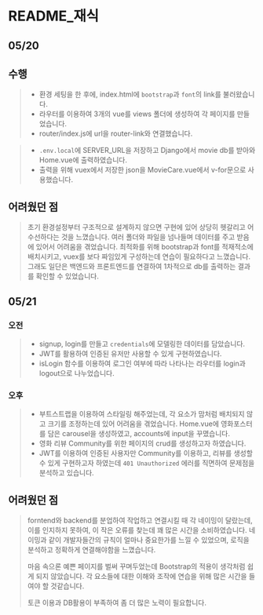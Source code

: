 # README_재식

## 05/20

## 수행

> - 환경 세팅을 한 후에, index.html에 `bootstrap`과 `font`의 link를 불러왔습니다.
> - 라우터를 이용하여 3개의 vue를 views 폴더에 생성하여 각 페이지를 만들었습니다.
> - router/index.js에 url을 router-link와 연결했습니다.

> - `.env.local`에 SERVER_URL을 저장하고 Django에서 movie db를 받아와 Home.vue에 출력하였습니다.
> - 출력을 위해 vuex에서 저장한 json을 MovieCare.vue에서 v-for문으로 사용했습니다.

## 어려웠던 점

> 초기 환경설정부터 구조적으로 설계하지 않으면 구현에 있어 상당히 헷갈리고 어수선하다는 것을 느꼈습니다. 여러 폴더와 파일을 넘나들며 데이터를 주고 받음에 있어서 어려움을 겪었습니다.
> 최적화를 위해 bootstrap과 font를 적재적소에 배치시키고, vuex를 보다 짜임있게 구성하는데 연습이 필요하다고 느꼈습니다.
> 그래도 일단은 백엔드와 프론트엔드를 연결하여 1차적으로 db를 출력하는 결과를 확인할 수 있었습니다.



## 05/21

### 오전

> - signup, login를 만들고 `credentials`에 모델링한 데이터를 담았습니다.
> - JWT를 활용하여 인증된 유저만 사용할 수 있게 구현하였습니다.
> - isLogin 함수를 이용하여 로그인 여부에 따라 나타나는 라우터를 login과 logout으로 나누었습니다.

### 오후

> - 부트스트랩을 이용하여 스타일링 해주었는데, 각 요소가 맘처럼 배치되지 않고 크기를 조정하는데 있어 어려움을 겪었습니다. Home.vue에 영화포스터를 담은 carousel을 생성하였고, accounts에 input을 꾸몄습니다.
> - 영화 리뷰 Community를 위한 페이지의 crud를 생성하고자 하였습니다.
> - JWT를 이용하여 인증된 사용자만 Community를 이용하고, 리뷰를 생성할수 있게 구현하고자 하였는데 `401 Unauthorized` 에러를 직면하여 문제점을 분석하고 있습니다.



## 어려웠던 점

> forntend와 backend를 분업하여 작업하고 연결시킬 때 각 네이밍이 달랐는데, 이를 인지하지 못하여, 이 작은 오류를 찾는데 꽤 많은 시간을 소비하였습니다.
> 네이밍과 같이 개발자들간의 규칙이 얼마나 중요한가를 느낄 수 있었으며, 로직을 분석하고 정확하게  연결해야함을 느꼈습니다.
>
> 마음 속으론 예쁜 페이지를 벌써 꾸며두었는데 Bootstrap의 적용이 생각처럼 쉽게 되지 않았습니다. 각 요소들에 대한 이해와 조작에 연습을 위해 많은 시간을 들여야 할 것같습니다.
>
> 토큰 이용과 DB활용이 부족하여 좀 더 많은 노력이 필요합니다.


